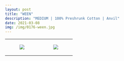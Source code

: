 ```yaml
---
layout: post
title: "WEEN"
description: "MEDIUM | 100% Preshrunk Cotton | Anvil"
date: 2021-03-08
img: /img/0176-ween.jpg
---
```




<table style="width:100%;"><tr><td style="vertical-align:top;">
      <figure class="tmblr-full" data-orig-height="2048" data-orig-width="1365" data-orig-src="https://concertshirts.netlify.app/shirts/0176/0176-01.jpg"><img src="https://64.media.tumblr.com/67b7ea55d2470ed943cec58b29c5dad1/20995e1c827bb51e-df/s540x810/4f98ac0e4351fe0c6132db1c5b6202e838e11d50.jpg" data-orig-height="2048" data-orig-width="1365" data-orig-src="https://concertshirts.netlify.app/shirts/0176/0176-01.jpg"/></figure></td>
    <td style="vertical-align:top;">
      <figure class="tmblr-full" data-orig-height="2048" data-orig-width="1365" data-orig-src="https://concertshirts.netlify.app/shirts/0176/0176-02.jpg"><img src="https://64.media.tumblr.com/3b6c6019b2499eda669ae0344f355cdc/20995e1c827bb51e-08/s540x810/4556675a584c1ce632b2815439ff96b930c67248.jpg" data-orig-height="2048" data-orig-width="1365" data-orig-src="https://concertshirts.netlify.app/shirts/0176/0176-02.jpg"/></figure></td>
  </tr></table>
